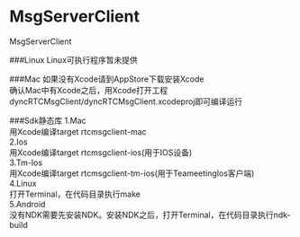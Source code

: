 # MsgServerClient
MsgServerClient

###Linux
Linux可执行程序暂未提供<br>

###Mac
如果没有Xcode请到AppStore下载安装Xcode<br>
确认Mac中有Xcode之后，用Xcode打开工程dyncRTCMsgClient/dyncRTCMsgClient.xcodeproj即可编译运行<br>

###Sdk静态库
1.Mac<br>
用Xcode编译target rtcmsgclient-mac<br>
2.Ios<br>
用Xcode编译target rtcmsgclient-ios(用于IOS设备)<br>
3.Tm-Ios<br>
用Xcode编译target rtcmsgclient-tm-ios(用于TeameetingIos客户端)<br>
4.Linux<br>
打开Terminal，在代码目录执行make<br>
5.Android<br>
没有NDK需要先安装NDK。安装NDK之后，打开Terminal，在代码目录执行ndk-build<br>
